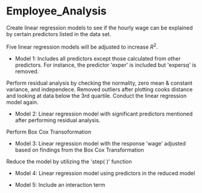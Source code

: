 # Employee_Analysis
Create linear regression models to see if the hourly wage can be explained by certain predictors listed in the data set.

Five linear regression models will be adjusted to increase $R^2$.
- Model 1: Includes all predictors except those calculated from other predictors. For instance, the predictor 'exper' is included but 'expersq' is removed.

Perform residual analysis by checking the normality, zero mean & constant variance, and independece. Removed outliers after plotting cooks distance and looking at data below the 3rd quartile. Conduct the linear regression model again.

- Model 2: Linear regression model with significant predictors mentioned after performing residual analysis.

Perform Box Cox Transoformation 

- Model 3: Linear regression model with the response 'wage' adjusted based on findings from the Box Cox Transformation

Reduce the model by utilizing the 'step( )' function 

- Model 4: Linear regression model using predictors in the reduced model

- Model 5: Include an interaction term



